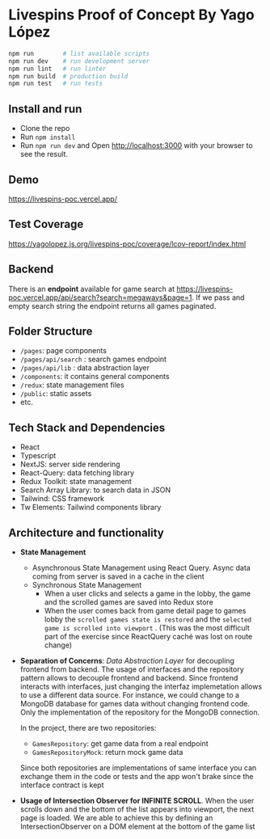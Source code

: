 # Livespins Proof of Concept By Yago López

```bash
npm run        # list available scripts
npm run dev    # run development server
npm run lint   # run linter
npm run build  # production build
npm run test   # run tests
```

## Install and run

- Clone the repo
- Run `npm install`
- Run `npm run dev` and Open [http://localhost:3000](http://localhost:3000) with your browser to see the result.

## Demo

https://livespins-poc.vercel.app/

## Test Coverage

https://yagolopez.js.org/livespins-poc/coverage/lcov-report/index.html

## Backend

There is an **endpoint** available for game search at https://livespins-poc.vercel.app/api/search?search=megaways&page=1. If we pass and empty search string the endpoint returns all games paginated.

## Folder Structure

- `/pages`: page components
- `/pages/api/search` : search games endpoint
- `/pages/api/lib` : data abstraction layer
- `/components`: it contains general components
- `/redux`: state management files
- `/public`: static assets
- etc.

## Tech Stack and Dependencies

- React
- Typescript
- NextJS: server side rendering
- React-Query: data fetching library
- Redux Toolkit: state management
- Search Array Library: to search data in JSON
- Tailwind: CSS framework
- Tw Elements: Tailwind components library

## Architecture and functionality

- **State Management**
  - Asynchronous State Management using React Query. Async data coming from server is saved in a cache in the client
  - Synchronous State Management
    - When a user clicks and selects a game in the lobby, the game and the scrolled games are saved into Redux store
    - When the user comes back from game detail page to games lobby the `scrolled games state is restored` and the `selected game is scrolled into viewport` . (This was the most difficult part of the exercise since ReactQuery caché was lost on route change)

- **Separation of Concerns**: *Data Abstraction Layer* for decoupling frontend from backend. The usage of interfaces and the repository pattern allows to decouple frontend and backend. Since frontend interacts with interfaces, just changing the interfaz implemetation allows to use a different data source. For instance, we could change to a MongoDB database for games data without changing frontend code. Only the implementation of the repository for the MongoDB connection.

  In the project, there are two repositories:

  - `GamesRepository`: get game data from a real endpoint
  - `GamesRepositoryMock`: return mock game data

  Since both repositories are implementations of same interface you can exchange them in the code or tests and the app won't brake since the interface contract is kept

- **Usage of Intersection Observer for INFINITE SCROLL**. When the user scrolls down and the bottom of the list appears into viewport, the next page is loaded. We are able to achieve this by defining an IntersectionObserver on a DOM element at the bottom of the game list
